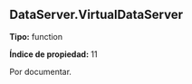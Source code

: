 ## DataServer.VirtualDataServer

**Tipo:** function

**Índice de propiedad:** 11

Por documentar.



